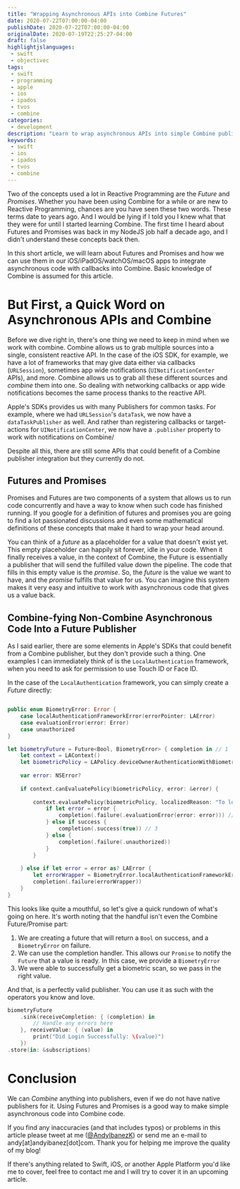 ```yaml
---
title: "Wrapping Asynchronous APIs into Combine Futures"
date: 2020-07-22T07:00:00-04:00
publishDate: 2020-07-22T07:00:00-04:00
originalDate: 2020-07-19T22:25:27-04:00
draft: false
highlightjslanguages:
 - swift
 - objectivec
tags:
 - swift
 - programming
 - apple
 - ios
 - ipados
 - tvos
 - combine
categories:
 - development
description: "Learn to wrap asynchronous APIs into simple Combine publishers in Swift."
keywords:
 - swift
 - ios
 - ipados
 - tvos
 - combine
---
```


Two of the concepts used a lot in Reactive Programming are the *Future* and *Promises*. Whether you have been using Combine for a while or are new to Reactive Programming, chances are you have seen these two words. These terms date to years ago. And I would be lying if I told you I knew what that they were for until I started learning Combine. The first time I heard about Futures and Promises was back in my NodeJS job half a decade ago, and I didn't understand these concepts back then.

In this short article, we will learn about Futures and Promises and how we can use them in our iOS/iPadOS/watchOS/macOS apps to integrate asynchronous code with callbacks into Combine. Basic knowledge of Combine is assumed for this article.

# But First, a Quick Word on Asynchronous APIs and Combine 

Before we dive right in, there's one thing we need to keep in mind when we work with combine. Combine allows us to grab multiple sources into a single, consistent reactive API. In the case of the iOS SDK, for example, we have a lot of frameworks that may give data either via callbacks (`URLSession`), sometimes app wide notifications (`UINotificationCenter` APIs), and more. Combine allows us to grab all these different sources and *combine* them into one. So dealing with networking callbacks or app wide notifications becomes the same process thanks to the reactive API.

Apple's SDKs provides us with many Publishers for common tasks. For example, where we had `URLSession`'s `dataTask`, we now have a `dataTaskPublisher` as well. And rather than registering callbacks or target-actions for `UINotificationCenter`, we now have a `.publisher` property to work with notifications on Combine/

Despite all this, there are still some APIs that could benefit of a Combine publisher integration but they currently do not.

## Futures and Promises

Promises and Futures are two components of a system that allows us to run code concurrently and have a way to know when such code has finished running. If you google for a definition of futures and promises you are going to find a lot passionated discussions and even some mathematical definitions of these concepts that make it hard to wrap your head around.

You can think of a *future* as a placeholder for a value that doesn't exist yet. This empty placeholder can happily sit forever, idle in your code. When it finally receives a value, in the context of Combine, the Future is essentially a publisher that will send the fulfilled value down the pipeline. The code that fills in this empty value is the *promise*. So, the *future* is the value we want to have, and the *promise* fulfills that value for us. You can imagine this system makes it very easy and intuitive to work with asynchronous code that gives us a value back.

## Combine-fying Non-Combine Asynchronous Code Into a Future Publisher

As I said earlier, there are some elements in Apple's SDKs that could benefit from a Combine publisher, but they don't provide such a thing. One examples I can immediately think of is the `LocalAuthentication` framework, when you need to ask for permission to use Touch ID or Face ID.

In the case of the `LocalAuthentication` framework, you can simply create a *Future* directly:

```swift

public enum BiometryError: Error {
    case localAuthenticationFrameworkError(errorPointer: LAError)
    case evaluationError(error: Error)
    case unauthorized
}

let biometryFuture = Future<Bool, BiometryError> { completion in // 1
    let context = LAContext()
    let biometricPolicy = LAPolicy.deviceOwnerAuthenticationWithBiometrics
    
    var error: NSError?
    
    if context.canEvaluatePolicy(biometricPolicy, error: &error) {
        
        context.evaluatePolicy(biometricPolicy, localizedReason: "To log in") { (success, error) in
            if let error = error {
                completion(.failure(.evaluationError(error: error))) // 2
            } else if success {
                completion(.success(true)) // 3
            } else {
                completion(.failure(.unauthorized))
            }
        }
        
    } else if let error = error as? LAError {
        let errorWrapper = BiometryError.localAuthenticationFrameworkError(errorPointer: error)
        completion(.failure(errorWrapper))
    }
}
```

This looks like quite a mouthful, so let's give a quick rundown of what's going on here. It's worth noting that the handful isn't even the Combine Future/Promise part:

1. We are creating a future that will return a `Bool` on success, and a `BiometryError` on failure.
2. We can use the completion handler. This allows our `Promise` to notify the `Future` that a value is ready. In this case, we provide a `BiometryError`
3. We were able to successfully get a biometric scan, so we pass in the right value.

And that, is a perfectly valid publisher. You can use it as such with the operators you know and love.

```swift
biometryFuture
    .sink(receiveCompletion: { (completion) in
        // Handle any errors here
    }, receiveValue: { (value) in
        print("Did Login Successfully: \(value)")
    })
.store(in: &subscriptions)
```

# Conclusion

We can *Combine* anything into publishers, even if we do not have native publishers for it. Using Futures and Promises is a good way to make simple asynchronous code into Combine code.

If you find any inaccuracies (and that includes typos) or problems in this article please tweet at me ([@AndyIbanezK](https://twitter.com/AndyIbanezK)) or send me an e-mail to andy[at]andyibanez[dot]com. Thank you for helping me improve the quality of my blog!

If there's anything related to Swift, iOS, or another Apple Platform you'd like me to cover, feel free to contact me and I will try to cover it in an upcoming article.